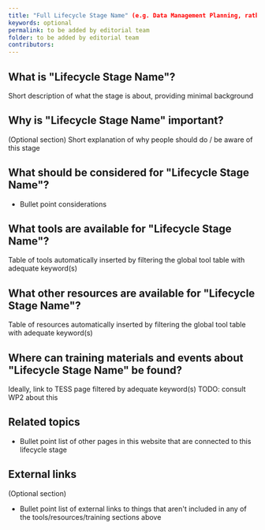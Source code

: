 ```yaml
---
title: "Full Lifecycle Stage Name" (e.g. Data Management Planning, rather than just Planning)
keywords: optional
permalink: to be added by editorial team
folder: to be added by editorial team
contributors:
---
```


## What is "Lifecycle Stage Name"?
Short description of what the stage is about, providing minimal background

## Why is "Lifecycle Stage Name" important?
(Optional section)
Short explanation of why people should do / be aware of this stage

## What should be considered for "Lifecycle Stage Name"? 
* Bullet point considerations

## What tools are available for "Lifecycle Stage Name"?
Table of tools automatically inserted by filtering the global tool table with adequate keyword(s)

## What other resources are available for "Lifecycle Stage Name"?
Table of resources automatically inserted by filtering the global tool table with adequate keyword(s)

## Where can training materials and events about "Lifecycle Stage Name" be found?
Ideally, link to TESS page filtered by adequate keyword(s)
TODO: consult WP2 about this

## Related topics
* Bullet point list of other pages in this website that are connected to this lifecycle stage

## External links
(Optional section)
* Bullet point list of external links to things that aren't included in any of the tools/resources/training sections above
